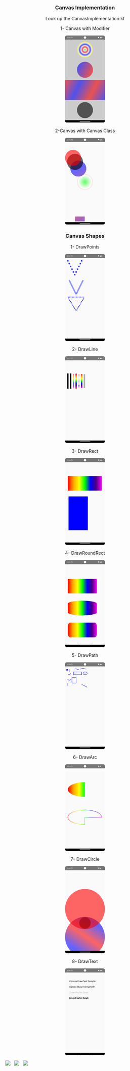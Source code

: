  
 

 <div align="center">
  
 ### Canvas Implementation
 
 Look up the CanvasImplementation.kt
 
  1- Canvas with Modifier
  
<!-- Açıklama veya başlık -->

<!--
first way to change pic size with html code
first way to change  pic size with html code
 <img src="images/canvasModifier" width="50%" height="50%"/>
-->
<!-- Resim etiketi -->

  <img src="images/canvasModifier.png" width="25%" height="25%"/>

  2-Canvas with Canvas Class 
  
<!-- Açıklama veya başlık -->
  <img src="images/canvasClass.png" width="25%" height="25%"/>

 ### Canvas Shapes
  
  1- DrawPoints

  <img src="images/Screenshot_20240114_012206.png" width="25%" height="25%"/>
    
 2- DrawLine
 
 <img src="images/drawLine.png" width="25%" height="25%"/>
  
 3- DrawRect
 
 <img src="images/drawRect.png" width="25%" height="25%"/>
 
  4- DrawRoundRect
 
 <img src="images/drawRoundRect.png" width="25%" height="25%"/>
 
  5- DrawPath
 
 <img src="images/drawPath.png" width="25%" height="25%"/>

  6- DrawArc
 
 <img src="images/drawArc.png" width="25%" height="25%"/>

 
  7- DrawCircle
 
 <img src="images/drawCirc.png" width="25%" height="25%"/>

  
  8- DrawText
 
 <img src="images/drawtext.png" width="25%" height="25%"/>
 
</div>

  <p float="left">
  <img src="images/resim1.png" width="30%" />&nbsp;&nbsp;&nbsp;<img src="images/resim2.png" width="30%" />&nbsp;&nbsp;&nbsp;<img src="images/resim3.png" width="30%" />
</p> 
 
